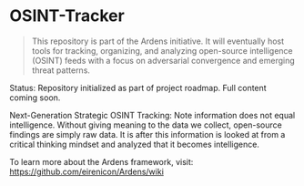 # OSINT-Tracker

> This repository is part of the Ardens initiative. It will eventually host tools for tracking, organizing, and analyzing open-source intelligence (OSINT) feeds with a focus on adversarial convergence and emerging threat patterns.

Status: Repository initialized as part of project roadmap. Full content coming soon.

Next-Generation Strategic OSINT Tracking: Note information does not equal intelligence. Without giving meaning to the data we collect, open-source findings are simply raw data. It is after this information is looked at from a critical thinking mindset and analyzed that it becomes intelligence. 

To learn more about the Ardens framework, visit: https://github.com/eirenicon/Ardens/wiki

